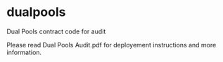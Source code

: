 # dualpools
Dual Pools contract code for audit

Please read Dual Pools Audit.pdf for deployement instructions and more information. 
